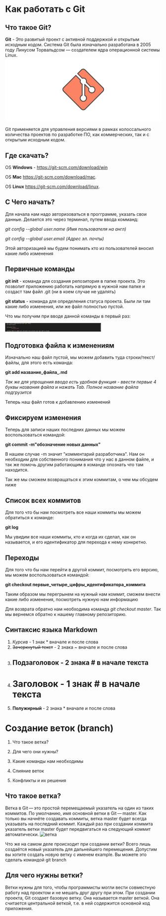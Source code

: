 # Как работать с Git 
## Что такое Git? 

**Git** - Это развитый проект с активной поддержкой и открытым исходным кодом. Система Git была изначально разработана в 2005 году Линусом Торвальдсом — создателем ядра операционной системы Linux.
![лого](hero.jpg) 

Git применяется для управления версиями в рамках колоссального количества проектов по разработке ПО, как коммерческих, так и с открытым исходным кодом.
## Где скачать? 

OS **Windows** - https://git-scm.com/download/win

OS **Mac** https://git-scm.com/download/mac.

OS **Linux** https://git-scm.com/download/linux.

## С Чего начать?

Для начала нам надо авторизоваться в прогграмме, указать свои данные.
Делается это через терминал, путем ввода комманд:

*git config --global user.name (Имя пользователя на англ)*

*git config --global user.email (Адрес эл. почты)*

Этой авторизацией мы будем понимать кто из пользователей вносил какие либо изменения

## Первичные команды 

**git init** - команда для создания репозитория в папке проекта. Это позволит приложению работать напрямую в нужной нам папке и создаст там файл .git (ни в коем случае не удалять)

**git status** - команда для определения статуса проекта.  Были ли там какие либо изменения, или же файл полностью пустой. 

Что мы получим при вводе данной команды в первый раз:

![статусдо](status.jpg)

## Подготовка файла к изменениям

Изначально наш файл пустой, мы можем добавить туда строки/текст/файлы, для этого есть команда:

**git add название_файла_.md**

*Так же для упрощения ввода есть удобная функция - ввести первые 4 буквы названия файла и нажать Tab. Полное название файла подгрузится*

Теперь наш файл готов к добавлению изменений

## Фиксируем изменения

Теперь для записи наших последних данных мы можем воспользоваться командой:

**git commit -m"обозначение новых данных"**

В нашем случае -m значит "комментарий разработчика". Нам он необходим для собственного понимания что у нас в данном файле, и так же помочь другим работающим в команде опознать что там находится.

Так же мы сможем возвращаться к этим коммитам, о чем мы обсудем ниже

## Список всех коммитов

Для того что бы нам посмотреть все наши коммиты мы можем обратиться к команде: 

**git log** 

Мы увидим все наши коммиты, кто и когда их сделал, как он называется, и его идентификатор для перехода к нему конкретно.

## Переходы

Для того что бы нам перейти в другой коммит, посмотреть его версию, мы можем воспользоваться командой:

**git checkout первые_четыре_цифры_идентификатора_коммита**

Таким образом мы перегрынем на нужный нам коммит, сможем внести какие либо изменения, посмотреть нужную нам информацию

Для возврата обратно нам необходима команда *git checkout master*. Так мы вернемся обратно к нашему главному репозиторию.

## Синтаксис языка Markdown

1. *Курсив* - 1 знак * вначале и после слова
2. ~~Зачеркнутый текст~~ - 2 знака ~ вначале и после слова
3. ## Подзаголовок -  2 знака # в начале текста
4. # Заголовок - 1 знак # в начале текста
5. **Полужирный** - 2 знака * вначале и после слова


# Cоздание веток  (branch)

1. Что такое ветка? 

2. Для чего они нужны? 

3. Какие команды нам необходимы

4. Слияние веток

5. Конфликты и их решения


## Что такое ветка? 

Ветка в Git — это простой перемещаемый указатель на один из таких коммитов. По умолчанию, имя основной ветки в Git — master. Как только вы начнёте создавать коммиты, ветка master будет всегда указывать на последний коммит. Каждый раз при создании коммита указатель ветки master будет передвигаться на следующий коммит автоматически.
![ветка](%D0%B2%D0%B5%D1%82%D0%BA%D0%B0.jpg)

Что же на самом деле происходит при создании ветки? Всего лишь создаётся новый указатель для дальнейшего перемещения. Допустим вы хотите создать новую ветку с именем example. Вы можете это сделать командой git branch

## Для чего нужны ветки? 

Ветки нужны для того, чтобы программисты могли вести совместную работу над проектом и не мешать друг другу при этом. При создании проекта, Git создает базовую ветку. Она называется master веткой. Она считается центральной веткой, т.е. в ней содержится основной код приложения.